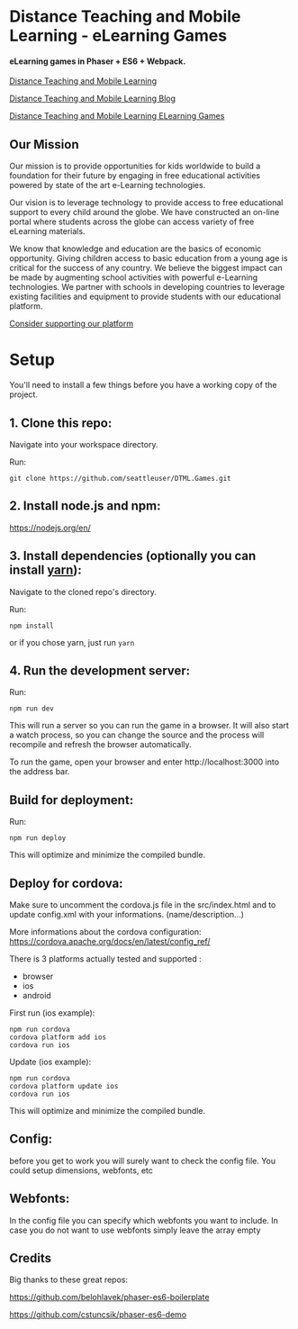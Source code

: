 # Distance Teaching and Mobile Learning - eLearning Games
#### eLearning games in Phaser + ES6 + Webpack.

[Distance Teaching and Mobile Learning](https://dtml.org)

[Distance Teaching and Mobile Learning Blog](https://blog.dtml.org)

[Distance Teaching and Mobile Learning ELearning Games](https://games.dtml.org/games)

## Our Mission
Our mission is to provide opportunities for kids worldwide to build a foundation for their future by engaging in free educational activities powered by state of the art e-Learning technologies.

Our vision is to leverage technology to provide access to free educational support to every child around the globe. We have constructed an on-line portal where students across the globe can access variety of free eLearning materials.

We know that knowledge and education are the basics of economic opportunity. Giving children access to basic education from a young age is critical for the success of any country. We believe the biggest impact can be made by augmenting school activities with powerful e-Learning technologies. We partner with schools in developing countries to leverage existing facilities and equipment to provide students with our educational platform.

[Consider supporting our platform](https://dtml.org/Home/Donate)


# Setup
You'll need to install a few things before you have a working copy of the project.

## 1. Clone this repo:

Navigate into your workspace directory.

Run:

```git clone https://github.com/seattleuser/DTML.Games.git```

## 2. Install node.js and npm:

https://nodejs.org/en/


## 3. Install dependencies (optionally you can install [yarn](https://yarnpkg.com/)):

Navigate to the cloned repo's directory.

Run:

```npm install``` 

or if you chose yarn, just run ```yarn```

## 4. Run the development server:

Run:

```npm run dev```

This will run a server so you can run the game in a browser. It will also start a watch process, so you can change the source and the process will recompile and refresh the browser automatically.

To run the game, open your browser and enter http://localhost:3000 into the address bar.


## Build for deployment:

Run:

```npm run deploy```

This will optimize and minimize the compiled bundle.

## Deploy for cordova:
Make sure to uncomment the cordova.js file in the src/index.html and to update config.xml with your informations. (name/description...)

More informations about the cordova configuration:
https://cordova.apache.org/docs/en/latest/config_ref/

There is 3 platforms actually tested and supported : 
- browser
- ios
- android

First run (ios example):

```
npm run cordova
cordova platform add ios
cordova run ios
```

Update (ios example):

```
npm run cordova
cordova platform update ios
cordova run ios
```

This will optimize and minimize the compiled bundle.

## Config:
before you get to work you will surely want to check the config file. You could setup dimensions, webfonts, etc

## Webfonts:
In the config file you can specify which webfonts you want to include. In case you do not want to use webfonts simply leave the array empty

## Credits
Big thanks to these great repos:

https://github.com/belohlavek/phaser-es6-boilerplate

https://github.com/cstuncsik/phaser-es6-demo
